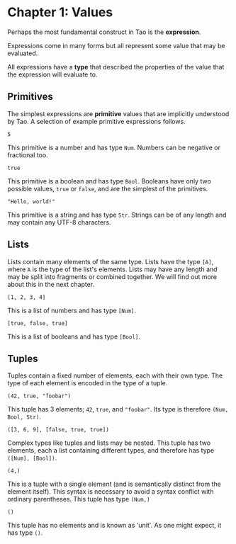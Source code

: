# Chapter 1: Values

Perhaps the most fundamental construct in Tao is the **expression**.

Expressions come in many forms but all represent some value that may be evaluated.

All expressions have a **type** that described the properties of the value that the expression will evaluate to.

## Primitives

The simplest expressions are **primitive** values that are implicitly understood by Tao.
A selection of example primitive expressions follows.

```
5
```

This primitive is a number and has type `Num`.
Numbers can be negative or fractional too.

```
true
```

This primitive is a boolean and has type `Bool`.
Booleans have only two possible values, `true` or `false`, and are the simplest of the primitives.

```
"Hello, world!"
```

This primitive is a string and has type `Str`.
Strings can be of any length and may contain any UTF-8 characters.

## Lists

Lists contain many elements of the same type.
Lists have the type `[A]`, where `A` is the type of the list's elements.
Lists may have any length and may be split into fragments or combined together.
We will find out more about this in the next chapter.

```
[1, 2, 3, 4]
```

This is a list of numbers and has type `[Num]`.

```
[true, false, true]
```

This is a list of booleans and has type `[Bool]`.

## Tuples

Tuples contain a fixed number of elements, each with their own type.
The type of each element is encoded in the type of a tuple.

```
(42, true, "foobar")
```

This tuple has 3 elements; `42`, `true`, and `"foobar"`.
Its type is therefore `(Num, Bool, Str)`.

```
([3, 6, 9], [false, true, true])
```

Complex types like tuples and lists may be nested.
This tuple has two elements, each a list containing different types, and therefore has type `([Num], [Bool])`.

```
(4,)
```

This is a tuple with a single element (and is semantically distinct from the element itself).
This syntax is necessary to avoid a syntax conflict with ordinary parentheses.
This tuple has type `(Num,)`

```
()
```

This tuple has no elements and is known as 'unit'. As one might expect, it has type `()`.
